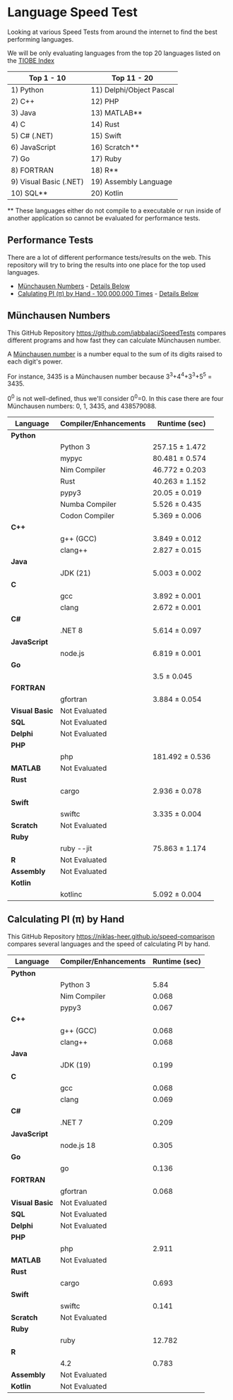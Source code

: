 # Language Speed Test

Looking at various Speed Tests from around the internet to find the best performing languages.

We will be only evaluating languages from the top 20 languages listed on the [TIOBE Index](https://www.tiobe.com/tiobe-index/)

| Top 1 - 10             | Top 11 - 20              |
|------------------------|--------------------------|
| 1) Python              | 11) Delphi/Object Pascal |
| 2) C++                 | 12) PHP                  |
| 3) Java                | 13) MATLAB**             |
| 4) C                   | 14) Rust                 |
| 5) C# (.NET)           | 15) Swift                |
| 6) JavaScript          | 16) Scratch**            |
| 7) Go                  | 17) Ruby                 |
| 8) FORTRAN             | 18) R**                  |
| 9) Visual Basic (.NET) | 19) Assembly Language    |
| 10) SQL**              | 20) Kotlin               |

** These languages either do not compile to a executable or run inside of another application so cannot be evaluated for performance tests.

## Performance Tests

There are a lot of different performance tests/results on the web.  This repository will try to bring the results into one place for the top used languages.

- [Münchausen Numbers](https://github.com/jabbalaci/SpeedTests) - [Details Below](#münchausen-numbers)
- [Calulating PI (π) by Hand - 100,000,000 Times](https://niklas-heer.github.io/speed-comparison) - [Details Below](#calculating-pi-π-by-hand)


## Münchausen Numbers
This GitHub Repository https://github.com/jabbalaci/SpeedTests compares different programs and how fast they can calculate Münchausen number.

A [Münchausen number](https://en.wikipedia.org/wiki/Perfect_digit-to-digit_invariant)
is a number equal to the sum of its digits raised to each digit's power.

For instance, 3435 is a Münchausen number because
3<sup>3</sup>+4<sup>4</sup>+3<sup>3</sup>+5<sup>5</sup> = 3435.

0<sup>0</sup> is not well-defined, thus we'll consider 0<sup>0</sup>=0.
In this case there are four Münchausen numbers: 0, 1, 3435, and 438579088.

| Language         | Compiler/Enhancements | Runtime (sec)  |
|------------------|-----------------------|----------------|
| **Python**       |                       |                |
|                  | Python 3              | 257.15 ± 1.472 |
|                  | mypyc                 | 80.481 ± 0.574 |
|                  | Nim Compiler          | 46.772 ± 0.203 |
|                  | Rust                  | 40.263 ± 1.152 |
|                  | pypy3                 | 20.05 ± 0.019  |
|                  | Numba Compiler        | 5.526 ± 0.435  |
|                  | Codon Compiler        | 5.369 ± 0.006  |
| **C++**          |                       |                |
|                  | g++ (GCC)             | 3.849 ± 0.012  |
|                  | clang++               | 2.827 ± 0.015  |
| **Java**         |                       |                |
|                  | JDK (21)              | 5.003 ± 0.002  |
| **C**            |                       |                |
|                  | gcc                   | 3.892 ± 0.001  |
|                  | clang                 | 2.672 ± 0.001  |
| **C#**           |                       |                |
|                  | .NET 8                | 5.614 ± 0.097  |
| **JavaScript**   |                       |                |
|                  | node.js               | 6.819 ± 0.001  |
| **Go**           |                       |                |
|                  |                       | 3.5 ± 0.045    |
| **FORTRAN**      |                       |                |
|                  | gfortran              | 3.884 ± 0.054  |
| **Visual Basic** | Not Evaluated         |                |
| **SQL**          | Not Evaluated         |                |
| **Delphi**       | Not Evaluated         |                |
| **PHP**          |                       |                |
|                  | php                   | 181.492 ± 0.536|
| **MATLAB**       | Not Evaluated         |                |
| **Rust**         |                       |                |
|                  | cargo                 | 2.936 ± 0.078  |
| **Swift**        |                       |                |
|                  | swiftc                | 3.335 ± 0.004  |
| **Scratch**      | Not Evaluated         |                |
| **Ruby**         |                       |                |
|                  | ruby --jit            | 75.863 ± 1.174 |
| **R**            | Not Evaluated         |                |
| **Assembly**     | Not Evaluated         |                |
| **Kotlin**       |                       |                |
|                  | kotlinc               | 5.092 ± 0.004  |

## Calculating PI (π) by Hand

This GitHub Repository https://niklas-heer.github.io/speed-comparison compares several languages and the speed of calculating PI by hand.

| Language         | Compiler/Enhancements | Runtime (sec)  |
|------------------|-----------------------|----------------|
| **Python**       |                       |                |
|                  | Python 3              | 5.84           |
|                  | Nim Compiler          | 0.068          |
|                  | pypy3                 | 0.067          |
| **C++**          |                       |                |
|                  | g++ (GCC)             | 0.068          |
|                  | clang++               | 0.068          |
| **Java**         |                       |                |
|                  | JDK (19)              | 0.199          |
| **C**            |                       |                |
|                  | gcc                   | 0.068          |
|                  | clang                 | 0.069          |
| **C#**           |                       |                |
|                  | .NET 7                | 0.209          |
| **JavaScript**   |                       |                |
|                  | node.js 18            | 0.305          |
| **Go**           |                       |                |
|                  | go                    | 0.136          |
| **FORTRAN**      |                       |                |
|                  | gfortran              | 0.068          |
| **Visual Basic** | Not Evaluated         |                |
| **SQL**          | Not Evaluated         |                |
| **Delphi**       | Not Evaluated         |                |
| **PHP**          |                       |                |
|                  | php                   | 2.911          |
| **MATLAB**       | Not Evaluated         |                |
| **Rust**         |                       |                |
|                  | cargo                 | 0.693          |
| **Swift**        |                       |                |
|                  | swiftc                | 0.141          |
| **Scratch**      | Not Evaluated         |                |
| **Ruby**         |                       |                |
|                  | ruby                  | 12.782         |
| **R**            |                       |                |
|                  | 4.2                   | 0.783          |
| **Assembly**     | Not Evaluated         |                |
| **Kotlin**       | Not Evaluated         |                |


